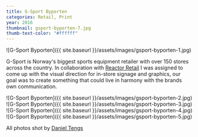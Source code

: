```yaml
---
title: G-Sport Byporten
categories: Retail, Print
year: 2016
thumbnail: gsport-byporten-7.jpg
thumb-text-color: "#ffffff"
---
```


![G-Sport Byporten]({{ site.baseurl }}/assets/images/gsport-byporten-1.jpg)

<div class="text-block">
  <p>G-Sport is Norway's biggest sports equipment retailer with over 150 stores across the country. In collaboration with <a href="http://reactorretail.com">Reactor Retail</a> I was assigned to come up with the visual direction for in-store signage and graphics, our goal was to create something that could live in harmony with the brands own communication.</p>
</div>

![G-Sport Byporten]({{ site.baseurl }}/assets/images/gsport-byporten-2.jpg)
![G-Sport Byporten]({{ site.baseurl }}/assets/images/gsport-byporten-3.jpg)
![G-Sport Byporten]({{ site.baseurl }}/assets/images/gsport-byporten-4.jpg)
![G-Sport Byporten]({{ site.baseurl }}/assets/images/gsport-byporten-5.jpg)

<div class="text-block center-content">
  <p>All photos shot by <a href="http://tengsphoto.com" target="_blank">Daniel Tengs</a></p>
</div>
